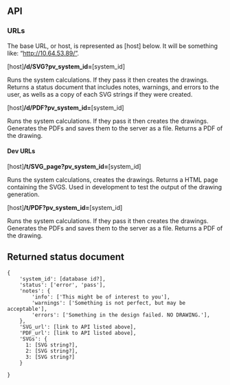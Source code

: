 ## API

### URLs
The base URL, or host, is represented as [host] below. It will be something like: “http://10.64.53.89/”.

[host]__/d/SVG?pv_system_id=__[system_id]

Runs the system calculations. If they pass it then creates the drawings.
Returns a status document that includes notes, warnings, and errors to the user, as wells as a copy of each SVG strings if they were created.

[host]__/d/PDF?pv_system_id=__[system_id]

Runs the system calculations. If they pass it then creates the drawings.
Generates the PDFs and saves them to the server as a file.
Returns a PDF of the drawing.

#### Dev URLs

[host]__/t/SVG_page?pv_system_id=__[system_id]

Runs the system calculations, creates the drawings.
Returns a HTML page containing the SVGS.
Used in development to test the output of the drawing generation.

[host]__/t/PDF?pv_system_id=__[system_id]

Runs the system calculations. If they pass it then creates the drawings.
Generates the PDFs and saves them to the server as a file.
Returns a PDF of the drawing.


## Returned status document


    {
        'system_id': [database id?],
        'status': ['error', 'pass'],
        'notes': {
            'info': ['This might be of interest to you'],
            'warnings': ['Something is not perfect, but may be acceptable'],
            'errors': ['Something in the design failed. NO DRAWING.'],
        },
        'SVG_url': [link to API listed above],
        'PDF_url': [link to API listed above],
        'SVGs': {
          1: [SVG string?],
          2: [SVG string?],
          3: [SVG string?]
        }

    }

